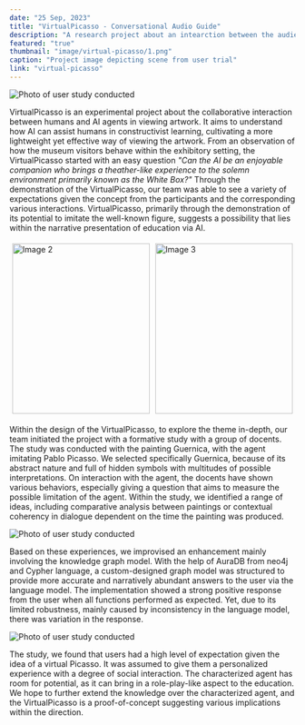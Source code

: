 ```yaml
---
date: "25 Sep, 2023"
title: "VirtualPicasso - Conversational Audio Guide"
description: "A research project about an intearction between the audience and the artwork"
featured: "true"
thumbnail: "image/virtual-picasso/1.png"
caption: "Project image depicting scene from user trial"
link: "virtual-picasso"
---
```


![Photo of user study conducted](/image/virtual-picasso/1.png)

VirtualPicasso is an experimental project about the collaborative interaction between humans and AI agents in viewing artwork. It aims to understand how AI can assist humans in constructivist learning, cultivating a more lightweight yet effective way of viewing the artwork. From an observation of how the museum visitors behave within the exhibitory setting, the VirtualPicasso started with an easy question *"Can the AI be an enjoyable companion who brings a theather-like experience to the solemn environment primarily known as the White Box?"* Through the demonstration of the VirtualPicasso, our team was able to see a variety of expectations given the concept from the participants and the corresponding various interactions. VirtualPicasso, primarily through the demonstration of its potential to imitate the well-known figure, suggests a possibility that lies within the narrative presentation of education via AI.

<div style="display: flex;">
    <div style="flex: 1; padding: 5px;">
        <img src="/image/virtual-picasso/2.png" alt="Image 2" style="width: 100%; object-fit: cover; height: 300px;">
    </div>
    <div style="flex: 1; padding: 5px;">
        <img src="/image/virtual-picasso/3.png" alt="Image 3" style="width: 100%;
        object-fit: cover; height: 300px;">
    </div>
</div>

Within the design of the VirtualPicasso, to explore the theme in-depth, our team initiated the project with a formative study with a group of docents. The study was conducted with the painting Guernica, with the agent imitating Pablo Picasso. We selected specifically Guernica, because of its abstract nature and full of hidden symbols with multitudes of possible interpretations. On interaction with the agent, the docents have shown various behaviors, especially giving a question that aims to measure the possible limitation of the agent. Within the study, we identified a range of ideas, including comparative analysis between paintings or contextual coherency in dialogue dependent on the time the painting was produced.

![Photo of user study conducted](/image/virtual-picasso/4.png)

Based on these experiences, we improvised an enhancement mainly involving the knowledge graph model. With the help of AuraDB from neo4j and Cypher language, a custom-designed graph model was structured to provide more accurate and narratively abundant answers to the user via the language model. The implementation showed a strong positive response from the user when all functions performed as expected. Yet, due to its limited robustness, mainly caused by inconsistency in the language model, there was variation in the response. 

![Photo of user study conducted](/image/virtual-picasso/5.png)

The study, we found that users had a high level of expectation given the idea of a virtual Picasso. It was assumed to give them a personalized experience with a degree of social interaction. The characterized agent has room for potential, as it can bring in a role-play-like aspect to the education. We hope to further extend the knowledge over the characterized agent, and the VirtualPicasso is a proof-of-concept suggesting various implications within the direction.

